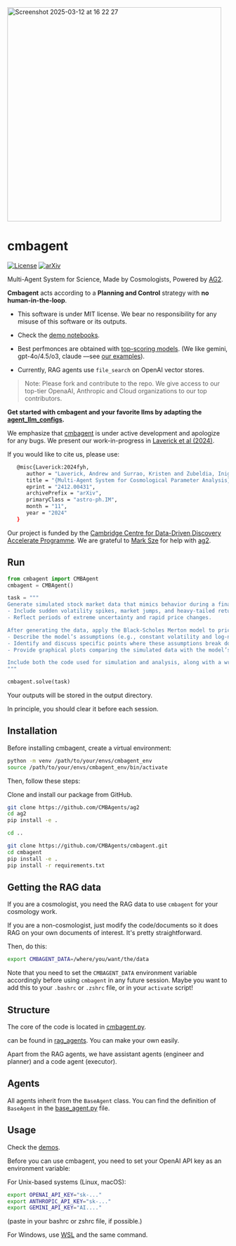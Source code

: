 <img width="487" alt="Screenshot 2025-03-12 at 16 22 27" src="https://github.com/user-attachments/assets/00669d24-a0f8-4a60-b550-7aa0d8999a6c" />

# cmbagent

[![License](https://img.shields.io/badge/license-MIT-blue.svg)](LICENSE) [![arXiv](https://img.shields.io/badge/arXiv-2412.00431-b31b1b.svg)](https://arxiv.org/abs/2412.00431)

Multi-Agent System for Science, Made by Cosmologists, Powered by [AG2](https://github.com/ag2ai/ag2).

**Cmbagent** acts according to a **Planning and Control** strategy with **no human-in-the-loop**.

- This software is under MIT license. We bear no responsibility for any misuse of this software or its outputs.

- Check the [demo notebooks](https://github.com/CMBAgents/cmbagent/tree/main/docs/notebooks).

- Best perfmonces are obtained with [top-scoring models](https://lmarena.ai/?leaderboard). (We like gemini, gpt-4o/4.5/o3, claude ––see [our examples](https://github.com/CMBAgents/cmbagent/tree/main/docs/notebooks)).

- Currently, RAG agents use `file_search` on OpenAI vector stores.

> Note: Please fork and contribute to the repo. We give access to our top-tier OpenaAI, Anthropic and Cloud organizations to our top contributors.

**Get started with cmbagent and your favorite llms by adapting the [agent_llm_configs](https://github.com/CMBAgents/cmbagent/blob/c451ae76361a382ad0d399a4413966ce9159b5d1/cmbagent/cmbagent.py#L122).** 

We emphasize that [cmbagent](https://github.com/CMBAgents/cmbagent) is under active development and apologize for any bugs. We present our work-in-progress in [Laverick et al (2024)](https://arxiv.org/abs/2412.00431). 

If you would like to cite us, please use:

```bash
   @misc{Laverick:2024fyh,
      author = "Laverick, Andrew and Surrao, Kristen and Zubeldia, Inigo and Bolliet, Boris and Cranmer, Miles and Lewis, Antony and Sherwin, Blake and Lesgourgues, Julien",
      title = "{Multi-Agent System for Cosmological Parameter Analysis}",
      eprint = "2412.00431",
      archivePrefix = "arXiv",
      primaryClass = "astro-ph.IM",
      month = "11",
      year = "2024"
   }
```

Our project is funded by the [Cambridge Centre for Data-Driven Discovery Accelerate Programme](https://science.ai.cam.ac.uk). We are grateful to [Mark Sze](https://github.com/marklysze) for help with [ag2](https://github.com/ag2ai/ag2).

## Run

```python
from cmbagent import CMBAgent
cmbagent = CMBAgent()

task = """
Generate simulated stock market data that mimics behavior during a financial crisis (for example, the 2008 global financial crisis). Your simulation should:
- Include sudden volatility spikes, market jumps, and heavy-tailed returns.
- Reflect periods of extreme uncertainty and rapid price changes.

After generating the data, apply the Black-Scholes Merton model to price options based on this simulated data. In your analysis, clearly:
- Describe the model’s assumptions (e.g., constant volatility and log-normal returns).
- Identify and discuss specific points where these assumptions break down in the context of the crisis.
- Provide graphical plots comparing the simulated data with the model’s predictions, highlighting areas where the model fails to capture the market dynamics.

Include both the code used for simulation and analysis, along with a written commentary on the limitations of the Black-Scholes Merton model under crisis conditions.
"""

cmbagent.solve(task)
```

Your outputs will be stored in the output directory. 

In principle, you should clear it before each session.


## Installation

Before installing cmbagent, create a virtual environment: 
```bash
python -m venv /path/to/your/envs/cmbagent_env
source /path/to/your/envs/cmbagent_env/bin/activate
```

Then, follow these steps:

Clone and install our package from GitHub.

```bash
git clone https://github.com/CMBAgents/ag2
cd ag2
pip install -e .

cd ..

git clone https://github.com/CMBAgents/cmbagent.git
cd cmbagent
pip install -e .
pip install -r requirements.txt
```

## Getting the RAG data

If you are a cosmologist, you need the RAG data to use `cmbagent` for your cosmology work. 

If you are a non-cosmologist, just modify the code/documents so it does RAG on your own documents of interest. It's pretty straightforward. 

Then, do this:

```bash
export CMBAGENT_DATA=/where/you/want/the/data
```

Note that you need to set the `CMBAGENT_DATA` environment variable accordingly before using `cmbagent` 
in any future session. Maybe you want to add this to your `.bashrc` or `.zshrc` file, or in your `activate` script!


## Structure

The core of the code is located in [cmbagent.py](https://github.com/CMBAgents/cmbagent/blob/main/cmbagent/cmbagent.py).

 can be found in [rag_agents](https://github.com/CMBAgents/cmbagent/tree/main/cmbagent/agents/rag_agents). You can make your own easily.

Apart from the RAG agents, we have assistant agents (engineer and planner) and a code agent (executor).


## Agents

All agents inherit from the `BaseAgent` class. You can find the definition of `BaseAgent` in the [base_agent.py](https://github.com/CMBAgents/cmbagent/blob/main/cmbagent/base_agent.py) file.


## Usage

Check the [demos](https://github.com/CMBAgents/cmbagent/blob/main/docs/notebooks). 

Before you can use cmbagent, you need to set your OpenAI API key as an environment variable:

For Unix-based systems (Linux, macOS):

```bash
export OPENAI_API_KEY="sk-..."
export ANTHROPIC_API_KEY="sk-..."
export GEMINI_API_KEY="AI...."
```
(paste in your bashrc or zshrc file, if possible.)

For Windows, use [WSL](https://learn.microsoft.com/en-us/windows/wsl/install) and the same command.





